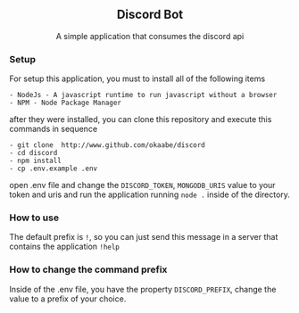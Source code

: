 <h2 align="center">Discord Bot</h2>
<p align="center">A simple application that consumes the discord api</p>

### Setup
For setup this application, you must to install all of the following items
  
    - NodeJs - A javascript runtime to run javascript without a browser
    - NPM - Node Package Manager
  
after they were installed, you can clone this repository and execute this commands in sequence

    - git clone  http://www.github.com/okaabe/discord
    - cd discord
    - npm install
    - cp .env.example .env
 
 open .env file and change the `DISCORD_TOKEN`, `MONGODB_URIS` value to your token and uris and run the application running `node .` inside of the directory.
 
 ### How to use
 The default prefix is `!`, so you can just send this message in a server that contains the application `!help`
 
 ### How to change the command prefix
 Inside of the .env file, you have the property `DISCORD_PREFIX`, change the value to a prefix of your choice.
